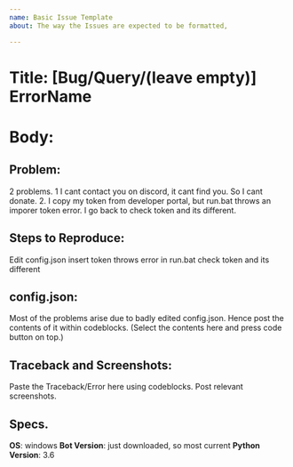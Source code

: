 ```yaml
---
name: Basic Issue Template
about: The way the Issues are expected to be formatted,

---
```


# Title: [Bug/Query/(leave empty)] ErrorName


# Body:

## Problem:
2 problems. 1 I cant contact you on discord, it cant find you. So I cant donate.
2. I copy my token from developer portal, but run.bat throws an imporer token error. I go back to check token and its different.

## Steps to Reproduce:
Edit config.json
insert token
throws error in run.bat
check token and its different

## config.json:
Most of the problems arise due to badly edited config.json. Hence post the contents of it within codeblocks. (Select the contents here and press code button on top.)

## Traceback and Screenshots:
Paste the Traceback/Error here using codeblocks.
Post relevant screenshots.

## Specs.
**OS**:
windows
**Bot Version**:
just downloaded, so most current
**Python Version**:
3.6

